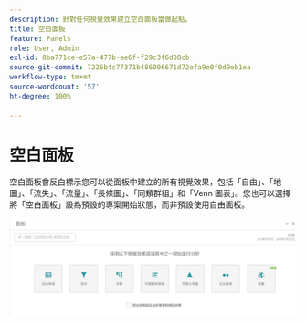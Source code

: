 ```yaml
---
description: 針對任何視覺效果建立空白面板當做起點。
title: 空白面板
feature: Panels
role: User, Admin
exl-id: 8ba771ce-e57a-477b-ae6f-f29c3f6d08cb
source-git-commit: 7226b4c77371b486006671d72efa9e0f0d9eb1ea
workflow-type: tm+mt
source-wordcount: '57'
ht-degree: 100%

---
```


# 空白面板

空白面板會反白標示您可以從面板中建立的所有視覺效果，包括「自由」、「地圖」、「流失」、「流量」、「長條圖」、「同類群組」和「Venn 圖表」。您也可以選擇將「空白面板」設為預設的專案開始狀態，而非預設使用自由面板。

![](assets/blank_panel.png)
